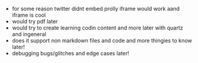 - for some reason twitter didnt embed prolly iframe would work aand iframe is cool 
- would try pdf later
- would try to create learning codin content and more later with quartz and ingeneral
- does it support non markdown files and code and more thingies to know later! 
- debugging bugs/glitches and edge cases later! 